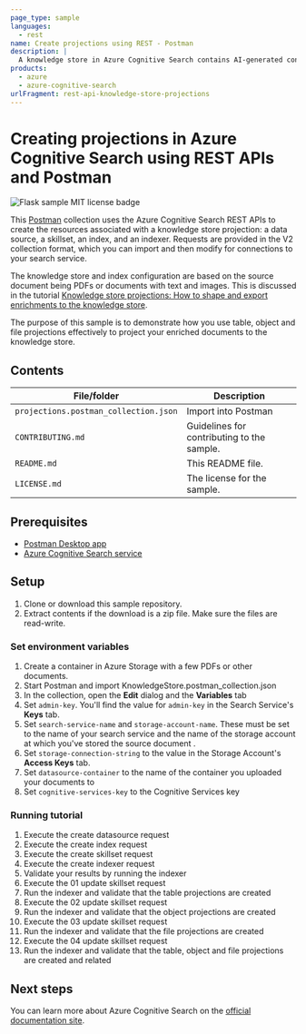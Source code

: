 ```yaml
---
page_type: sample
languages:
  - rest
name: Create projections using REST - Postman
description: |
  A knowledge store in Azure Cognitive Search contains AI-generated content, inferred from image and text analysis over your raw content. Projections are physical expressions of the data. In this collection, work with examples that create table, object, and file projections.
products:
  - azure
  - azure-cognitive-search
urlFragment: rest-api-knowledge-store-projections
---
```


# Creating projections in Azure Cognitive Search using REST APIs and Postman

![Flask sample MIT license badge](https://img.shields.io/badge/license-MIT-green.svg)

This [Postman](https://www.getpostman.com/) collection uses the Azure Cognitive Search REST APIs to create the resources associated with a knowledge store projection: a data source, a skillset, an index, and an indexer. Requests are provided in the V2 collection format, which you can import and then modify for connections to your search service.

The knowledge store and index configuration are based on the source document being PDFs or documents with text and images. This is discussed in the tutorial [Knowledge store projections: How to shape and export enrichments to the knowledge store](https://docs.microsoft.com/azure/search/knowledge-store-projections-examples).

The purpose of this sample is to demonstrate how you use table, object and file projections effectively to project your enriched documents to the knowledge store. 

## Contents

| File/folder | Description |
|-------------|-------------|
| `projections.postman_collection.json`       | Import into Postman |
| `CONTRIBUTING.md` | Guidelines for contributing to the sample. |
| `README.md` | This README file. |
| `LICENSE.md`   | The license for the sample. |

## Prerequisites

- [Postman Desktop app](https://www.getpostman.com/)
- [Azure Cognitive Search service](https://docs.microsoft.com/azure/search/search-create-service-portal)

## Setup

1. Clone or download this sample repository.
1. Extract contents if the download is a zip file. Make sure the files are read-write.

### Set environment variables

1. Create a container in Azure Storage with a few PDFs or other documents.
1. Start Postman and import KnowledgeStore.postman_collection.json
1. In the collection, open the **Edit** dialog and the **Variables** tab
1. Set `admin-key`. You'll find the value for `admin-key` in the Search Service's **Keys** tab. 
1. Set `search-service-name` and `storage-account-name`. These must be set to the name of your search service and the name of the storage account at which you've stored the source document .
1. Set `storage-connection-string` to the value in the Storage Account's **Access Keys** tab. 
1. Set `datasource-container` to the name of the container you uploaded your documents to
1. Set `cognitive-services-key` to the Cognitive Services key

### Running tutorial

1. Execute the create datasource request
1. Execute the create index request
1. Execute the create skillset request
1. Execute the create indexer request
1. Validate your results by running the indexer
1. Execute the 01 update skillset request
1. Run the indexer and validate that the table projections are created
1. Execute the 02 update skillset request
1. Run the indexer and validate that the object projections are created
1. Execute the 03 update skillset request
1. Run the indexer and validate that the file projections are created
1. Execute the 04 update skillset request
1. Run the indexer and validate that the table, object and file projections are created and related

## Next steps

You can learn more about Azure Cognitive Search on the [official documentation site](https://docs.microsoft.com/azure/search).
